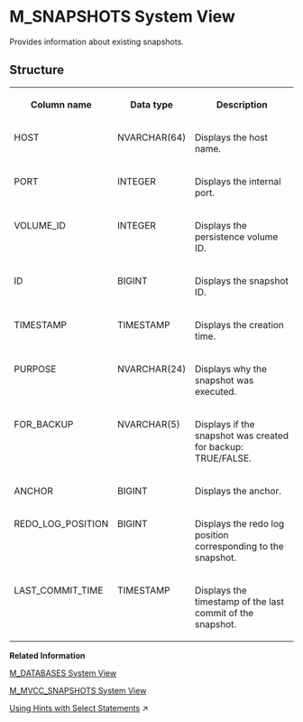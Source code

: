 <!-- loio20c5439d75191014b9d0b604a95fb63e -->

# M\_SNAPSHOTS System View

Provides information about existing snapshots.



<a name="loio20c5439d75191014b9d0b604a95fb63e___m__s_n_a_p_s_h_o_t_s_1struct_M_SNAPSHOTS"/>

## Structure


<table>
<tr>
<th valign="top">

Column name

</th>
<th valign="top">

Data type

</th>
<th valign="top">

Description

</th>
</tr>
<tr>
<td valign="top">

HOST

</td>
<td valign="top">

NVARCHAR\(64\)

</td>
<td valign="top">

Displays the host name.

</td>
</tr>
<tr>
<td valign="top">

PORT

</td>
<td valign="top">

INTEGER

</td>
<td valign="top">

Displays the internal port.

</td>
</tr>
<tr>
<td valign="top">

VOLUME\_ID

</td>
<td valign="top">

INTEGER

</td>
<td valign="top">

Displays the persistence volume ID.

</td>
</tr>
<tr>
<td valign="top">

ID

</td>
<td valign="top">

BIGINT

</td>
<td valign="top">

Displays the snapshot ID.

</td>
</tr>
<tr>
<td valign="top">

TIMESTAMP

</td>
<td valign="top">

TIMESTAMP

</td>
<td valign="top">

Displays the creation time.

</td>
</tr>
<tr>
<td valign="top">

PURPOSE

</td>
<td valign="top">

NVARCHAR\(24\)

</td>
<td valign="top">

Displays why the snapshot was executed.

</td>
</tr>
<tr>
<td valign="top">

FOR\_BACKUP

</td>
<td valign="top">

NVARCHAR\(5\)

</td>
<td valign="top">

Displays if the snapshot was created for backup: TRUE/FALSE.

</td>
</tr>
<tr>
<td valign="top">

ANCHOR

</td>
<td valign="top">

BIGINT

</td>
<td valign="top">

Displays the anchor.

</td>
</tr>
<tr>
<td valign="top">

REDO\_LOG\_POSITION

</td>
<td valign="top">

BIGINT

</td>
<td valign="top">

Displays the redo log position corresponding to the snapshot.

</td>
</tr>
<tr>
<td valign="top">

LAST\_COMMIT\_TIME

</td>
<td valign="top">

TIMESTAMP

</td>
<td valign="top">

Displays the timestamp of the last commit of the snapshot.

</td>
</tr>
</table>

**Related Information**  


[M\_DATABASES System View](m-databases-system-view-dbbdc0d.md "Provides information about all databases in the system. The full content of this view is only accessible from the system database.")

[M\_MVCC\_SNAPSHOTS System View](m-mvcc-snapshots-system-view-b41f6b2.md "Provides detailed snapshot information of the Multiversion Concurrency Control (MVCC) manager.")

[Using Hints with Select Statements](https://help.sap.com/viewer/f9c5015e72e04fffa14d7d4f7267d897/2024_3_QRC/en-US/556a518b49f84d8db770cbd068b94b65.html "In some cases hints can be appended to select statements to determine how the statement is run. This may be used, for example, to improve performance or to route a query to a specific data source.") :arrow_upper_right:


